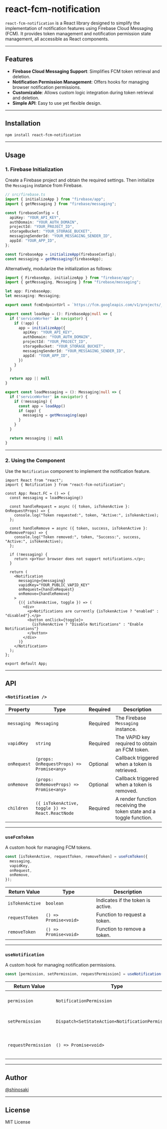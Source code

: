 # react-fcm-notification

`react-fcm-notification` is a React library designed to simplify the implementation of notification features using Firebase Cloud Messaging (FCM). It provides token management and notification permission state management, all accessible as React components.

---

## Features

- **Firebase Cloud Messaging Support**: Simplifies FCM token retrieval and deletion.
- **Notification Permission Management**: Offers hooks for managing browser notification permissions.
- **Customizable**: Allows custom logic integration during token retrieval and deletion.
- **Simple API**: Easy to use yet flexible design.

---

## Installation

```bash
npm install react-fcm-notification
```

---

## Usage

### 1. Firebase Initialization

Create a Firebase project and obtain the required settings. Then initialize the `Messaging` instance from Firebase.

```typescript
// src/firebase.ts
import { initializeApp } from "firebase/app";
import { getMessaging } from "firebase/messaging";

const firebaseConfig = {
  apiKey: "YOUR_API_KEY",
  authDomain: "YOUR_AUTH_DOMAIN",
  projectId: "YOUR_PROJECT_ID",
  storageBucket: "YOUR_STORAGE_BUCKET",
  messagingSenderId: "YOUR_MESSAGING_SENDER_ID",
  appId: "YOUR_APP_ID",
};

const firebaseApp = initializeApp(firebaseConfig);
const messaging = getMessaging(firebaseApp);
```

Alternatively, modularize the initialization as follows:

```typescript
import { FirebaseApp, initializeApp } from "firebase/app";
import { getMessaging, Messaging } from "firebase/messaging";

let app: FirebaseApp;
let messaging: Messaging;

export const fcmEndpointUrl = `https://fcm.googleapis.com/v1/projects/__PROJECT_ID__/messages:send`

export const loadApp = (): FirebaseApp|null => {
  if ('serviceWorker' in navigator) {
    if (!app) {
      app = initializeApp({
        apiKey: "YOUR_API_KEY",
        authDomain: "YOUR_AUTH_DOMAIN",
        projectId: "YOUR_PROJECT_ID",
        storageBucket: "YOUR_STORAGE_BUCKET",
        messagingSenderId: "YOUR_MESSAGING_SENDER_ID",
        appId: "YOUR_APP_ID",
      })
    }
  }

  return app || null
}

export const loadMessaging = (): Messaging|null => {
  if ('serviceWorker' in navigator) {
    if (!messaging) {
      const app = loadApp()
      if (app) {
        messaging = getMessaging(app)
      }
    }
  }

  return messaging || null
}
```

---

### 2. Using the Component

Use the `Notification` component to implement the notification feature.

```tsx
import React from "react";
import { Notification } from "react-fcm-notification";

const App: React.FC = () => {
  const messaging = loadMessaging()

  const handleRequest = async ({ token, isTokenActive }: OnRequestProps) => {
    console.log("Token requested:", token, "Active:", isTokenActive);
  };

  const handleRemove = async ({ token, success, isTokenActive }: OnRemoveProps) => {
    console.log("Token removed:", token, "Success:", success, "Active:", isTokenActive);
  };

  if (!messaging) {
    return <p>Your browser does not support notifications.</p>;
  }

  return (
    <Notification
      messaging={messaging}
      vapidKey="YOUR_PUBLIC_VAPID_KEY"
      onRequest={handleRequest}
      onRemove={handleRemove}
    >
      {({ isTokenActive, toggle }) => (
        <div>
          <p>Notifications are currently {isTokenActive ? "enabled" : "disabled"}.</p>
          <button onClick={toggle}>
            {isTokenActive ? "Disable Notifications" : "Enable Notifications"}
          </button>
        </div>
      )}
    </Notification>
  );
};

export default App;
```

---

## API

### `<Notification />`

| Property     | Type                                           | Required | Description                                                                 |
| ------------ | ---------------------------------------------- | -------- | --------------------------------------------------------------------------- |
| `messaging`  | `Messaging`                                    | Required | The Firebase `Messaging` instance.                                          |
| `vapidKey`   | `string`                                       | Required | The VAPID key required to obtain an FCM token.                              |
| `onRequest`  | `(props: OnRequestProps) => Promise<any>`      | Optional | Callback triggered when a token is retrieved.                               |
| `onRemove`   | `(props: OnRemoveProps) => Promise<any>`       | Optional | Callback triggered when a token is removed.                                 |
| `children`   | `({ isTokenActive, toggle }) => React.ReactNode` | Required | A render function receiving the token state and a toggle function.          |

---

### `useFcmToken`

A custom hook for managing FCM tokens.

```typescript
const [isTokenActive, requestToken, removeToken] = useFcmToken({
  messaging,
  vapidKey,
  onRequest,
  onRemove,
});
```

| Return Value   | Type                   | Description                       |
| -------------- | ---------------------- | --------------------------------- |
| `isTokenActive`| `boolean`             | Indicates if the token is active. |
| `requestToken` | `() => Promise<void>` | Function to request a token.      |
| `removeToken`  | `() => Promise<void>` | Function to remove a token.       |

---

### `useNotification`

A custom hook for managing notification permissions.

```typescript
const [permission, setPermission, requestPermission] = useNotification();
```

| Return Value       | Type                                | Description                         |
| ------------------ | ----------------------------------- | ----------------------------------- |
| `permission`       | `NotificationPermission`           | Current notification permission.    |
| `setPermission`    | `Dispatch<SetStateAction<NotificationPermission>>` | Function to set the permission. |
| `requestPermission`| `() => Promise<void>`              | Function to request notification permissions. |

---

## Author
[@shinosaki](https://shinosaki.com)

---

## License

MIT License